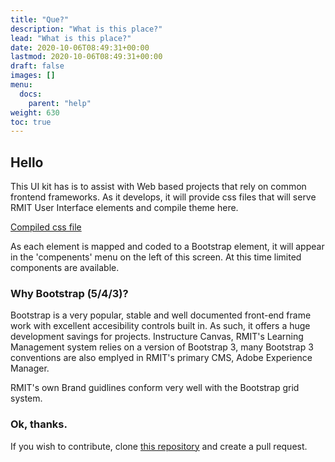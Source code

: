 ```yaml
---
title: "Que?"
description: "What is this place?"
lead: "What is this place?"
date: 2020-10-06T08:49:31+00:00
lastmod: 2020-10-06T08:49:31+00:00
draft: false
images: []
menu:
  docs:
    parent: "help"
weight: 630
toc: true
---
```


## Hello

This UI kit has is to assist with Web based projects that rely on common frontend frameworks. As it develops, it will provide css files that will serve RMIT User Interface elements and compile theme here.

[Compiled css file](link)

As each element is mapped and coded to a Bootstrap element, it will appear in the 'compenents' menu on the left of this screen. At this time limited components are available. 

### Why Bootstrap (5/4/3)?

Bootstrap is a very popular, stable and well documented front-end frame work with excellent accesibility controls built in. As such, it offers a huge development savings for projects. Instructure Canvas, RMIT's Learning Management system relies on a version of Bootstrap 3, many Bootstrap 3 conventions are also emplyed in RMIT's primary CMS, Adobe Experience Manager.

RMIT's own Brand guidlines conform very well with the Bootstrap grid system.

### Ok, thanks.

If you wish to contribute, clone [this repository](https://github.com/RMITLibrary/rmit-ui) and create a pull request.



